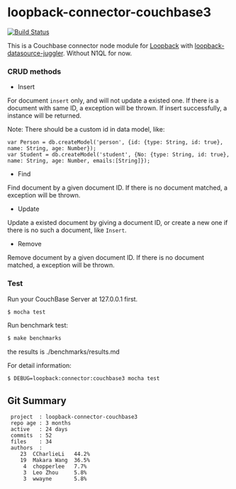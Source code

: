 # loopback-connector-couchbase3

[![Build Status](https://travis-ci.org/Wiredcraft/loopback-connector-couchbase3.svg)](https://travis-ci.org/Wiredcraft/loopback-connector-couchbase3)

This is a Couchbase connector node module for [Loopback](http://loopback.io/) with [loopback-datasource-juggler](https://github.com/strongloop/loopback-datasource-juggler). Without N1QL for now.

### CRUD methods

- Insert

For document ```insert``` only, and will not update a existed one. If there is a document with same ID, a exception will be thrown. If insert successfully, a instance will be returned.

Note: There should be a custom id in data model, like:

```
var Person = db.createModel('person', {id: {type: String, id: true}, name: String, age: Number});
var Student = db.createModel('student', {No: {type: String, id: true}, name: String, age: Number, emails:[String]});
```

- Find

Find document by a given document ID. If there is no document matched, a exception will be thrown.

- Update

Update a existed document by giving a document ID, or create a new one if there is no such a document, like ```Insert```.

- Remove

Remove document by a given document ID. If there is no document matched, a exception will be thrown.

### Test

Run your CouchBase Server at 127.0.0.1 first.

```bash
$ mocha test 
```

Run benchmark test:

```bash
$ make benchmarks 
```
the results is ./benchmarks/results.md

For detail information:

```bash
$ DEBUG=loopback:connector:couchbase3 mocha test 
```

## Git Summary

```
 project  : loopback-connector-couchbase3
 repo age : 3 months
 active   : 24 days
 commits  : 52
 files    : 34
 authors  :
    23  CCharlieLi   44.2%
    19  Makara Wang  36.5%
     4  chopperlee   7.7%
     3  Leo Zhou     5.8%
     3  wwayne       5.8%
```
